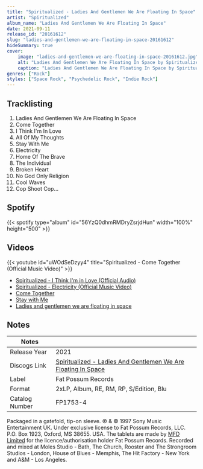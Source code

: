 ```yaml
---
title: "Spiritualized - Ladies And Gentlemen We Are Floating In Space"
artist: "Spiritualized"
album_name: "Ladies And Gentlemen We Are Floating In Space"
date: 2021-09-11
release_id: "20161612"
slug: "ladies-and-gentlemen-we-are-floating-in-space-20161612"
hideSummary: true
cover:
    image: "ladies-and-gentlemen-we-are-floating-in-space-20161612.jpg"
    alt: "Ladies And Gentlemen We Are Floating In Space by Spiritualized"
    caption: "Ladies And Gentlemen We Are Floating In Space by Spiritualized"
genres: ["Rock"]
styles: ["Space Rock", "Psychedelic Rock", "Indie Rock"]
---
```

## Tracklisting
1. Ladies And Gentlemen We Are Floating In Space
2. Come Together
3. I Think I'm In Love
4. All Of My Thoughts
5. Stay With Me
6. Electricity
7. Home Of The Brave
8. The Individual
9. Broken Heart
10. No God Only Religion
11. Cool Waves
12. Cop Shoot Cop…
## Spotify
{{< spotify type="album" id="56YzQ0dhmRMDryZsrjdHun" width="100%" height="500" >}}

## Videos
{{< youtube id="uWOdSeDzyy4" title="Spiritualized - Come Together (Official Music Video)" >}}
- [Spiritualized - I Think I'm in Love (Official Audio)](https://www.youtube.com/watch?v=CyZ4IvOwJYI)
- [Spiritualized - Electricity (Official Music Video)](https://www.youtube.com/watch?v=ZVKXnWDeNr8)
- [Come Together](https://www.youtube.com/watch?v=idRkBNs-Jgs)
- [Stay with Me](https://www.youtube.com/watch?v=gSGA1Q5NFUM)
- [Ladies and gentlemen we are floating in space](https://www.youtube.com/watch?v=-UGbOqadHb0)

## Notes
| Notes          |             |
| ---------------| ----------- |
| Release Year   | 2021 |
| Discogs Link   | [Spiritualized - Ladies And Gentlemen We Are Floating In Space](https://www.discogs.com/release/20161612-Spiritualized-Ladies-And-Gentlemen-We-Are-Floating-In-Space) |
| Label          | Fat Possum Records |
| Format         | 2xLP, Album, RE, RM, RP, S/Edition, Blu |
| Catalog Number | FP1753-4 |

Packaged in a gatefold, tip-on sleeve.  ℗ & © 1997 Sony Music Entertainment UK. Under exclusive license to Fat Possum Records, LLC. P.O. Box 1923, Oxford, MS 38655. USA. The tablets are made by [MFD Limited](https://www.discogs.com/artist/1014517-Farrow-Design) for the licence/authorisation holder Fat Possum Records.  Recorded and mixed at Moles Studio - Bath, The Church, Rooster and The Strongroom Studios - London, House of Blues - Memphis, The Hit Factory - New York and A&M - Los Angeles.  
